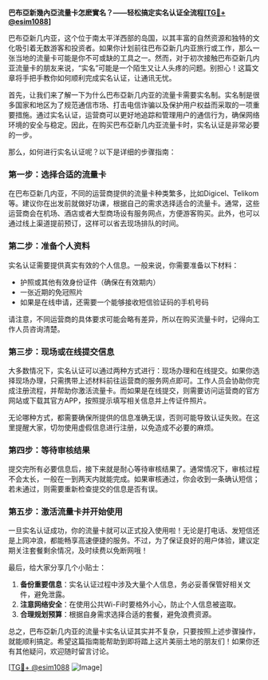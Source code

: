 **巴布亞新幾內亞流量卡怎麽實名？——轻松搞定实名认证全流程[[TG💪+ @esim1088](https://t.me/s/esim1088)]**

巴布亞新几内亚，这个位于南太平洋西部的岛国，以其丰富的自然资源和独特的文化吸引着无数游客和投资者。如果你计划前往巴布亞新几内亚旅行或工作，那么一张当地的流量卡可能是你不可或缺的工具之一。然而，对于初次接触巴布亞新几内亚流量卡的朋友来说，“实名”可能是一个陌生又让人头疼的问题。别担心！这篇文章将手把手教你如何顺利完成实名认证，让通讯无忧。

首先，让我们来了解一下为什么巴布亞新几内亚的流量卡需要实名制。实名制是很多国家和地区为了规范通信市场、打击电信诈骗以及保护用户权益而采取的一项重要措施。通过实名认证，运营商可以更好地追踪和管理用户的通信行为，确保网络环境的安全与稳定。因此，在购买巴布亞新几内亚流量卡时，实名认证是非常必要的一步。

那么，如何进行实名认证呢？以下是详细的步骤指南：

### 第一步：选择合适的流量卡

在巴布亞新几内亚，不同的运营商提供的流量卡种类繁多，比如Digicel、Telikom等。建议你在出发前就做好功课，根据自己的需求选择适合的流量卡。通常，这些运营商会在机场、酒店或者大型商场设有服务网点，方便游客购买。此外，也可以通过线上渠道提前预订，这样可以省去现场排队的时间。

### 第二步：准备个人资料

实名认证需要提供真实有效的个人信息。一般来说，你需要准备以下材料：
- 护照或其他有效身份证件（确保在有效期内）
- 一张近期的免冠照片
- 如果是在线申请，还需要一个能够接收短信验证码的手机号码

请注意，不同运营商的具体要求可能会略有差异，所以在购买流量卡时，记得向工作人员咨询清楚。

### 第三步：现场或在线提交信息

大多数情况下，实名认证可以通过两种方式进行：现场办理和在线提交。如果你选择现场办理，只需携带上述材料前往运营商的服务网点即可。工作人员会协助你完成注册流程，并帮助你激活流量卡。而如果是在线提交，则需要访问运营商的官方网站或下载其官方APP，按照提示填写相关信息并上传证件照片。

无论哪种方式，都需要确保所提供的信息准确无误，否则可能导致认证失败。在这里提醒大家，切勿使用虚假信息进行注册，以免造成不必要的麻烦。

### 第四步：等待审核结果

提交完所有必要信息后，接下来就是耐心等待审核结果了。通常情况下，审核过程不会太长，一般在一到两天内就能完成。如果审核通过，你会收到一条确认短信；若未通过，则需要重新检查提交的信息是否有误。

### 第五步：激活流量卡并开始使用

一旦实名认证成功，你的流量卡就可以正式投入使用啦！无论是打电话、发短信还是上网冲浪，都能畅享高速便捷的服务。不过，为了保证良好的用户体验，建议定期关注套餐剩余情况，及时续费以免断网哦！

最后，给大家分享几个小贴士：
1. **备份重要信息**：实名认证过程中涉及大量个人信息，务必妥善保管好相关文件，避免泄露。
2. **注意网络安全**：在使用公共Wi-Fi时要格外小心，防止个人信息被盗取。
3. **合理规划预算**：根据自身需求选择合适的套餐，避免浪费资源。

总之，巴布亞新几内亚的流量卡实名认证其实并不复杂，只要按照上述步骤操作，就能顺利搞定。希望这篇指南能帮助到即将踏上这片美丽土地的朋友们！如果你还有其他疑问，欢迎随时留言讨论。

[[TG💪+ @esim1088](https://t.me/s/esim1088) ![Image](https://i.postimg.cc/4NQfJmqS/Snipaste-2025-05-13-00-14-12.png)]